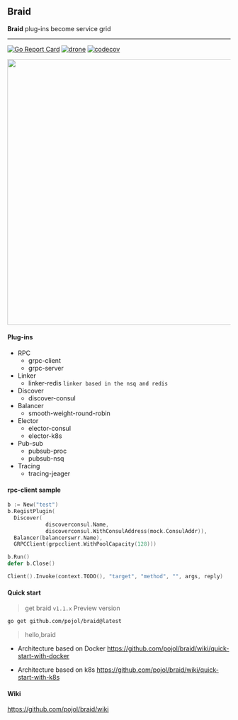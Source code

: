 ## Braid
**Braid** plug-ins become service grid

---

[![Go Report Card](https://goreportcard.com/badge/github.com/pojol/braid)](https://goreportcard.com/report/github.com/pojol/braid)
[![drone](http://123.207.198.57:8001/api/badges/pojol/braid/status.svg?branch=develop)](dev)
[![codecov](https://codecov.io/gh/pojol/braid/branch/master/graph/badge.svg)](https://codecov.io/gh/pojol/braid)

<img src="https://i.postimg.cc/B6b6CMjM/image.png" width="600">


#### Plug-ins
* RPC
  - grpc-client
  - grpc-server
* Linker
  -  linker-redis   `linker based in the nsq and redis`
* Discover
  - discover-consul
* Balancer
  - smooth-weight-round-robin
* Elector
  - elector-consul
  - elector-k8s
* Pub-sub
  - pubsub-proc
  - pubsub-nsq
* Tracing
  - tracing-jeager


#### rpc-client sample
```go
b := New("test")
b.RegistPlugin(
  Discover(
			discoverconsul.Name,
			discoverconsul.WithConsulAddress(mock.ConsulAddr)),
  Balancer(balancerswrr.Name),
  GRPCClient(grpcclient.WithPoolCapacity(128)))

b.Run()
defer b.Close()

Client().Invoke(context.TODO(), "target", "method", "", args, reply)
```


#### Quick start

> get braid `v1.1.x` Preview version

```bash
go get github.com/pojol/braid@latest
```

> hello,braid

* Architecture based on Docker
  https://github.com/pojol/braid/wiki/quick-start-with-docker

* Architecture based on k8s
  https://github.com/pojol/braid/wiki/quick-start-with-k8s



#### Wiki
https://github.com/pojol/braid/wiki

